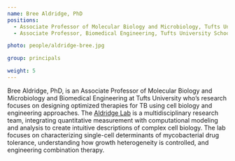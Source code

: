 ```yaml
---
name: Bree Aldridge, PhD
positions:
  - Associate Professor of Molecular Biology and Microbiology, Tufts University School of Medicine
  - Associate Professor, Biomedical Engineering, Tufts University School of Engineering

photo: people/aldridge-bree.jpg

group: principals

weight: 5
---
```


Bree Aldridge, PhD, is an Associate Professor of Molecular Biology and Microbiology and Biomedical Engineering at Tufts University who’s research focuses on designing optimized therapies for TB using cell biology and engineering approaches. The [Aldridge Lab](https://sites.tufts.edu/aldridgelab/) is a multidisciplinary research team, integrating quantitative measurement with computational modeling and analysis to create intuitive descriptions of complex cell biology. The lab focuses on characterizing single-cell determinants of mycobacterial drug tolerance, understanding how growth heterogeneity is controlled, and engineering combination therapy.
